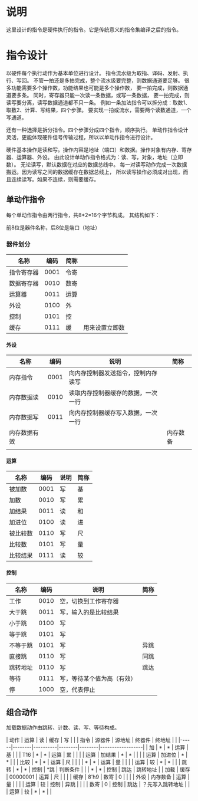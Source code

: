 # 说明
这里设计的指令是硬件执行的指令。它是传统意义的指令集编译之后的指令。

# 指令设计

以硬件每个执行动作为基本单位进行设计。
指令流水级为取指、译码、发射、执行、写回。
不管一拍还是多拍完成，整个流水级要完整，则数据通道要足够。
很多功能需要多个操作数，功能结果也可能是多个操作数，
要一拍完成，则数据通道要多条。
同时，寄存器只能一次读一条数据，或写一条数据，
要一拍完成，则读写要分离，读写数据通道都不只一条。
例如一条加法指令可以拆分成：取数1、取数2、计算、写结果，四个步骤。
要实现一拍或流水，需要两个读数通道，一个写通道。

还有一种选择是拆分指令。四个步骤分成四个指令，顺序执行。
单动作指令设计灵活，更能体现硬件信号传输过程，所以以单动作指令进行设计。

硬件基本操作是读和写。操作内容是地址（端口）和数据。操作对象有内存、寄存器、运算器、外设。
由此设计单动作指令格式为：读、写，对象，地址（立即数）。
无论读写，默认数据在对应的数据总线中。
每一对读写动作完成一次数据搬运。因为读写之间的数据缓存在数据总线上，
所以读写操作必须成对出现，而且连续读写。如果不连续，则需要缓存。

## 单动作指令
每个单动作指令由两行指令，共8*2=16个字节构成。
其结构如下：

前8位是器件名称，后8位是端口（地址）

### 器件划分

| 名称       | 编码 | 简称 |                |
|------------|------|------|----------------|
| 指令寄存器 | 0001 | 令寄 |                |
| 数据寄存器 | 0010 | 数寄 |                |
| 运算器     | 0011 | 运算 |                |
| 外设       | 0100 | 外   |                |
| 控制       | 0101 | 控   |                |
| 缓存       | 0111 | 缓   | 用来设置立即数 |

#### 外设

| 名称         | 编码 | 说明                               | 简称     |
|--------------|------|------------------------------------|----------|
| 内存指令     | 0001 | 向内存控制器发送指令，控制内存读写 |          |
| 内存数据读   | 0010 | 读取内存控制器缓存的数据，一次一行 |          |
| 内存数据写   | 0011 | 向内存控制器缓存写入数据，一次一行 |          |
| 内存数据有效 |      |                                    | 内存数备 |
|              |      |                                    |          |

#### 运算

| 名称     | 编码 | 说明 | 简称 |
|----------|------|------|------|
| 被加数   | 0001 | 写   | 基   |
| 加数     | 0010 | 写   | 累   |
| 加结果   | 0011 | 读   | 和   |
| 加进位   | 0100 | 读   | 进   |
| 被比较数 | 0110 | 写   | 尺   |
| 比较数   | 0101 | 写   | 量   |
| 比较结果 | 0111 | 读   | 较   |

#### 控制

| 名称     | 编码 | 说明                       | 简称 |
|----------|------|----------------------------|------|
| 工作     | 0010 | 空，切换到工作寄存器       |      |
| 大于跳   | 0011 | 写，输入的是比较结果       |      |
| 小于跳   | 0100 | 写                         |      |
| 等于跳   | 0101 | 写                         |      |
| 不等于跳 | 0101 | 写                         | 异跳 |
| 直接跳   | 0110 | 写                         | 同跳 |
| 跳转地址 | 0110 | 写                         | 跳达 |
| 等待     | 0111 | 写，等待某个值为高（有效） |      |
| 停       | 1000 | 空，代表停止               |      |

## 组合动作
加载数据动作由跳转、计数、读、写、等待构成。

| 动作 | 运算   | 读       | 缓存   | 写     |                  |
| 指令 | 源器件 | 源地址   | 终器件 | 终地址 |                  |
|------|--------|----------|--------|--------|------------------|
| 加   | *      | *        | 运算   | 基     |                  |
| T16  | *      | *        | 运算   | 累     |                  |
|      | 运算   | 加结果   | *      | *      |                  |
|      | 运算   | 加进位   | *      | *      |                  |
| 比较 | *      | *        | 运算   | 尺     |                  |
|      | *      | *        | 运算   | 量     |                  |
|      | 运算   | 较       | *      | *      |                  |
| 跳转 | *      | *        | 控制   | *跳    | 判断条件         |
|      | *      | *        | 控制   | 跳达   | 跳转地址         |
| 加载 | 缓存   | 00000001 | 运算   | 尺     |                  |
|      | 缓存   | 8'h9     | 数寄   | 0      |                  |
|      | 外设   | 内存数备 | 运算   | 量     |                  |
|      | 运算   | 较       | 控制   | 异跳   |                  |
|      | 数寄   | 0        | 控制   | 跳达   | ？先写入跳转地址 |
|      | 运算   | 较       | *      | *      |                  |


